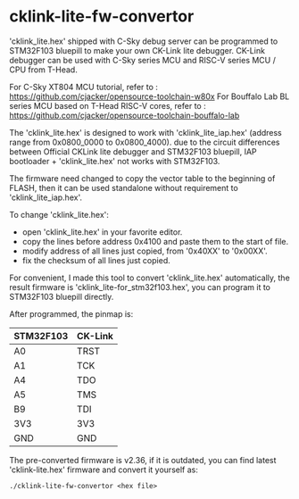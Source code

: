# cklink-lite-fw-convertor

'cklink_lite.hex' shipped with C-Sky debug server can be programmed to STM32F103 bluepill to make your own CK-Link lite debugger. CK-Link debugger can be used with C-Sky series MCU and RISC-V series MCU / CPU from T-Head. 

For C-Sky XT804 MCU tutorial, refer to : https://github.com/cjacker/opensource-toolchain-w80x
For Bouffalo Lab BL series MCU based on T-Head RISC-V cores, refer to : https://github.com/cjacker/opensource-toolchain-bouffalo-lab


The 'cklink_lite.hex' is designed to work with 'cklink_lite_iap.hex' (address range from 0x0800_0000 to 0x0800_4000). due to the circuit differences between Official CKLink lite debugger and STM32F103 bluepill, IAP bootloader + 'cklink_lite.hex' not works with STM32F103.

The firmware need changed to copy the vector table to the beginning of FLASH, then it can be used standalone without requirement to 'cklink_lite_iap.hex'.

To change 'cklink_lite.hex':

- open 'cklink_lite.hex' in your favorite editor.
- copy the lines before address 0x4100 and paste them to the start of file.
- modify address of all lines just copied, from '0x40XX' to '0x00XX'.
- fix the checksum of all lines just copied.

For convenient, I made this tool to convert 'cklink_lite.hex' automatically, the result firmware is 'cklink_lite-for_stm32f103.hex', you can program it to STM32F103 bluepill directly.

After programmed, the pinmap is:

| STM32F103 | CK-Link  |
|-----------|----------|
| A0        | TRST     |
| A1        | TCK      |
| A4        | TDO      |
| A5        | TMS      |
| B9        | TDI      |
| 3V3       | 3V3      |
| GND       | GND      |


The pre-converted firmware is v2.36, if it is outdated, you can find latest 'cklink-lite.hex' firmware and convert it yourself as:

```
./cklink-lite-fw-convertor <hex file>
```


